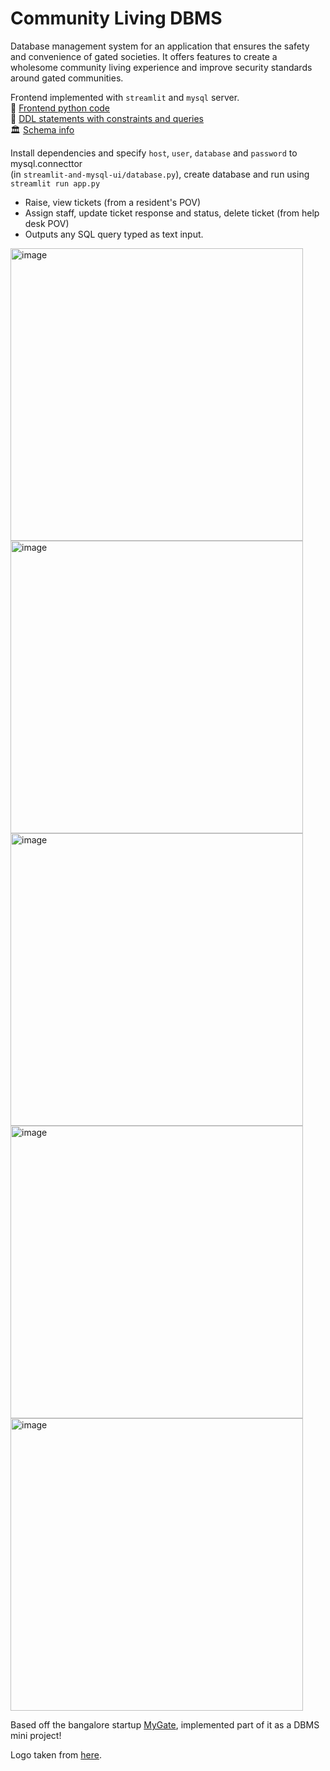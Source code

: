 # Community Living DBMS
  Database management system for an application that ensures the safety and convenience of gated societies. It offers features to create a wholesome community living experience and improve security standards around gated communities.

Frontend implemented with `streamlit` and `mysql` server.<br/>
🐍 [Frontend python code](/streamlit-and-mysql-ui)<br/>
📀 [DDL statements with constraints and queries](/ddl)<br/>
🏛️ [Schema info](/schema)<br/>




Install dependencies and specify `host`, `user`, `database` and `password` to mysql.connecttor<br/>
(in `streamlit-and-mysql-ui/database.py`), create database and run using `streamlit run app.py`
* Raise, view tickets (from a resident's POV)
* Assign staff, update ticket response and status, delete ticket (from help desk POV)
* Outputs any SQL query typed as text input.

<img width="468" alt="image" src="https://user-images.githubusercontent.com/67890839/203566732-78d87ff6-c62d-4551-b88c-ed0bb52a06ab.png">

<img width="468" alt="image" src="https://user-images.githubusercontent.com/67890839/203566796-51f6d59c-38a2-48b9-aadb-73ec3e6a9e2c.png">

<img width="468" alt="image" src="https://user-images.githubusercontent.com/67890839/203566831-195f1a5d-2f25-47d3-a820-a5c38793dcb6.png">

<img width="468" alt="image" src="https://user-images.githubusercontent.com/67890839/203566961-cb66a5c3-d01d-4e7d-b6cd-f516ae4a8812.png">

<img width="468" alt="image" src="https://user-images.githubusercontent.com/67890839/203566997-4459282a-3b16-43f1-bcab-2a4f4e8be406.png">


Based off the bangalore startup [MyGate](https://mygate.com/), implemented part of it as a DBMS mini project!

Logo taken from [here](https://www.google.com/url?sa=i&url=https%3A%2F%2Fdashboard.mygate.com%2Flogin&psig=AOvVaw2X-RQIpZeY6RaLR6M9ywrj&ust=1669297735936000&source=images&cd=vfe&ved=0CBAQjRxqFwoTCICXwOa4xPsCFQAAAAAdAAAAABAE).
  
